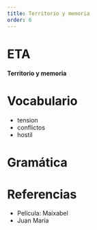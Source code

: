 ```yaml
---
title: Territorio y memoria
order: 6
---
```


# ETA
#### Territorio y memoria

# Vocabulario
- tension
- conflictos
- hostil

# Gramática

# Referencias
- Película: Maixabel
- Juan María